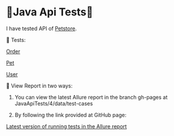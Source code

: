 # 🚀Java Api Tests🚀
I have tested API of [Petstore](https://petstore.swagger.io/).

📝 Tests:

[Order](https://github.com/irinaBerendeeva87/JavaApiTests/blob/develop/src/test/java/OrderTest.java)

[Pet](https://github.com/irinaBerendeeva87/JavaApiTests/blob/develop/src/test/java/PetTest.java)

[User](https://github.com/irinaBerendeeva87/JavaApiTests/blob/develop/src/test/java/UserTest.java)

🔖 View Report in two ways:

1. You can view the latest Allure report in the branch gh-pages at JavaApiTests/4/data/test-cases

2. By following the link provided at GitHub page:

[Latest version of running tests in the Allure report](https://irinaberendeeva87.github.io/JavaApiTests/4)
